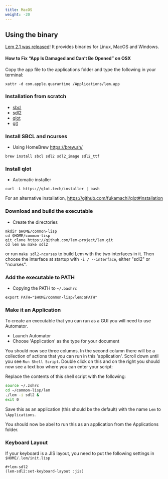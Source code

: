 ```yaml
---
title: MacOS
weight: -20
---
```

## Using the binary

[Lem 2.1 was released](https://github.com/lem-project/lem/releases/tag/v2.1.0)! It provides binaries for Linux, MacOS and Windows.


#### How to Fix “App Is Damaged and Can’t Be Opened” on OSX
Copy the app file to the applications folder and type the following in your terminal:
```
xattr -d com.apple.quarantine /Applications/lem.app
```

### Installation from scratch
- [sbcl](https://www.sbcl.org/)
- [sdl2](https://www.libsdl.org/)
- [qlot](https://github.com/fukamachi/qlot)
- [git](https://git-scm.com/)


### Install SBCL and ncurses
- Using HomeBrew https://brew.sh/

```
brew install sbcl sdl2 sdl2_image sdl2_ttf
```

### Install qlot
- Automatic installer
```
curl -L https://qlot.tech/installer | bash
```
For an alternative installation, https://github.com/fukamachi/qlot#installation


### Download and build the executable

- Create the directories

```
mkdir $HOME/common-lisp
cd $HOME/common-lisp
git clone https://github.com/lem-project/lem.git
cd lem && make sdl2
```

or run `make sdl2-ncurses` to build Lem with the two interfaces in it. Then choose the interface at startup with `-i / --interface`, either "sdl2" or "ncurses".

### Add the executable to PATH
- Copying the PATH to `~/.bashrc`
```
export PATH="$HOME/common-lisp/lem:$PATH"
```

### Make it an Application
To create an executable that you can run as a GUI you will need to use Automator.

- Launch Automator
- Choose 'Application' as the type for your document

You should now see three columns. In the second column there will be a collection of actions 
that you can run in this 'application'. Scroll down until you see `Run Shell Script`. Double click
on this and on the right you should now see a text box where you can enter your script:

Replace the contents of this shell script with the following:

```zsh
source ~/.zshrc
cd ~/common-lisp/lem
./lem -i sdl2 &
exit 0
```

Save this as an application (this should be the default) with the name `Lem` to `\Applications`.

You should now be abel to run this as an application from the Applications folder. 

### Keyboard Layout

If your keyboard is a JIS layout, you need to put the following settings in `$HOME/.lem/init.lisp`

```common-lisp
#+lem-sdl2
(lem-sdl2:set-keyboard-layout :jis)
```
